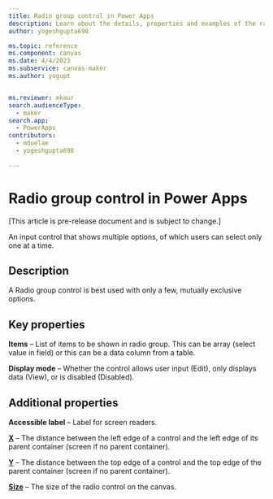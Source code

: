```yaml
---
title: Radio group control in Power Apps
description: Learn about the details, properties and examples of the radio group modern control in Power Apps.
author: yogeshgupta698

ms.topic: reference
ms.component: canvas
ms.date: 4/4/2023
ms.subservice: canvas-maker
ms.author: yogupt


ms.reviewer: mkaur
search.audienceType: 
  - maker
search.app: 
  - PowerApps
contributors:
  - mduelae
  - yogeshgupta698
  
---
```

# Radio group control in Power Apps

[This article is pre-release document and is subject to change.]

An input control that shows multiple options, of which users can select only one at a time.

## Description
A Radio group control is best used with only a few, mutually exclusive options.

## Key properties

**Items** – List of items to be shown in radio group. This can be array (select value in field) or this can be a data column from a table.

**Display mode** – Whether the control allows user input (Edit), only displays data (View), or is disabled (Disabled).

## Additional properties

**Accessible label** – Label for screen readers.

**[X](../properties-size-location.md)** – The distance between the left edge of a control and the left edge of its parent container (screen if no parent container).

**[Y](../properties-size-location.md)** – The distance between the top edge of a control and the top edge of the parent container (screen if no parent container).

**[Size](../properties-text.md)** – The size of the radio control on the canvas.



